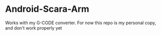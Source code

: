 # Android-Scara-Arm
Works with my G-CODE converter.
For now this repo is my personal copy, and don't work properly yet
